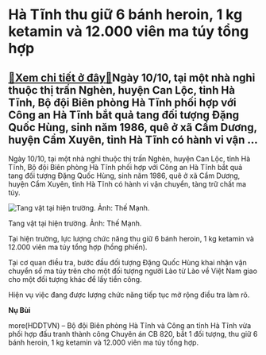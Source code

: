 Hà Tĩnh thu giữ 6 bánh heroin, 1 kg ketamin và 12.000 viên ma túy tổng hợp
==========================================================================

[:gift:Xem chi tiết ở đây:gift:](https://hddtvn.com/ha-tinh-thu-giu-6-banh-heroin-1-kg-ketamin-va-12-000-vien-ma-tuy-tong-hop/)Ngày 10/10, tại một nhà nghỉ thuộc thị trấn Nghèn, huyện Can Lộc, tỉnh Hà Tĩnh, Bộ đội Biên phòng Hà Tĩnh phối hợp với Công an Hà Tĩnh bắt quả tang đối tượng Đặng Quốc Hùng, sinh năm 1986, quê ở xã Cẩm Dương, huyện Cẩm Xuyên, tỉnh Hà Tĩnh có hành vi vận …
---------------------------------------------------------------------------------------------------------------------------------------------------------------------------------------------------------------------------------------------------------------


Ngày 10/10, tại một nhà nghỉ thuộc thị trấn Nghèn, huyện Can Lộc, tỉnh Hà Tĩnh, Bộ đội Biên phòng Hà Tĩnh phối hợp với Công an Hà Tĩnh bắt quả tang đối tượng Đặng Quốc Hùng, sinh năm 1986, quê ở xã Cẩm Dương, huyện Cẩm Xuyên, tỉnh Hà Tĩnh có hành vi vận chuyển, tàng trữ chất ma túy.





![Tang vật tại hiện trường. Ảnh: Thế Mạnh.](https://hddtvn.com/wp-content/uploads/2021/01/3528_matuy3_nlxf.jpg "Tang vật tại hiện trường. Ảnh: Thế Mạnh.")


Tang vật tại hiện trường. Ảnh: Thế Mạnh.



Tại hiện trường, lực lượng chức năng thu giữ 6 bánh heroin, 1 kg ketamin và 12.000 viên ma túy tổng hợp (hồng phiến).


Tại cơ quan điều tra, bước đầu đối tượng Đặng Quốc Hùng khai nhận vận chuyển số ma túy trên cho một đối tượng người Lào từ Lào về Việt Nam giao cho một đối tượng khác để lấy tiền công.


Hiện vụ việc đang được lượng chức năng tiếp tục mở rộng điều tra làm rõ.




**Nụ Bùi**



more(HDDTVN) – Bộ đội Biên phòng Hà Tĩnh và Công an tỉnh Hà Tĩnh vừa phối hợp đấu tranh thành công Chuyên án CB 820, bắt 1 đối tượng, thu giữ 6 bánh heroin, 1 kg ketamin và 12.000 viên ma túy tổng hợp.

